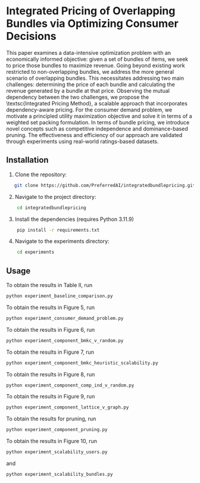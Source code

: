 # Integrated Pricing of Overlapping Bundles via Optimizing Consumer Decisions

This paper examines a data-intensive optimization problem with an economically informed objective: given a set of bundles of items, we seek to price those bundles to maximize revenue. Going beyond existing work restricted to non-overlapping bundles, we address the more general scenario of overlapping bundles. This necessitates addressing two main challenges: determining the price of each bundle and calculating the revenue generated by a bundle at that price. Observing the mutual dependency between the two challenges, we propose the \textsc{Integrated Pricing Method}, a scalable approach that incorporates dependency-aware pricing. For the consumer demand problem, we motivate a principled utility maximization objective and solve it in terms of a weighted set packing formulation. In terms of bundle pricing, we introduce novel concepts such as competitive independence and dominance-based pruning. The effectiveness and efficiency of our approach are validated through experiments using real-world ratings-based datasets.

## Installation
1. Clone the repository:
```bash
   git clone https://github.com/PreferredAI/integratedbundlepricing.git
```
2. Navigate to the project directory:
```bash
    cd integratedbundlepricing
```

3. Install the dependencies (requires Python 3.11.9)
```bash
    pip install -r requirements.txt
```

4. Navigate to the experiments directory:
```bash
    cd experiments
```

## Usage
To obtain the results in Table II, run
```bash
python experiment_baseline_comparison.py
```
To obtain the results in Figure 5, run 
```bash
python experiment_consumer_demand_problem.py
```
To obtain the results in Figure 6, run 
```bash
python experiment_component_bmkc_v_random.py
```
To obtain the results in Figure 7, run 
```bash
python experiment_component_bmkc_heuristic_scalability.py
```
To obtain the results in Figure 8, run 
```bash
python experiment_component_comp_ind_v_random.py
```
To obtain the results in Figure 9, run 
```bash
python experiment_component_lattice_v_graph.py
```
To obtain the results for pruning, run 
```bash
python experiment_component_pruning.py
```
To obtain the results in Figure 10, run 
```bash
python experiment_scalability_users.py 
```
and 
```bash
python experiment_scalability_bundles.py
```
